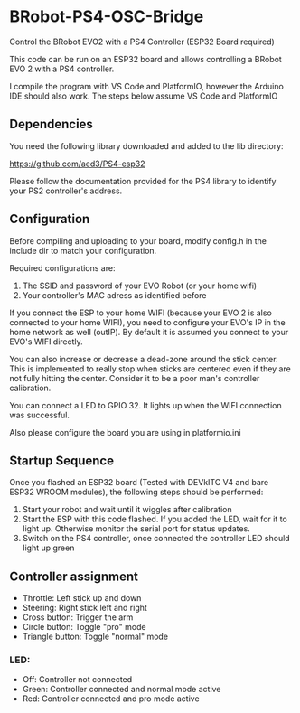 # BRobot-PS4-OSC-Bridge
Control the BRobot EVO2 with a PS4 Controller (ESP32 Board required)

This code can be run on an ESP32 board and allows controlling a BRobot EVO 2 with a PS4 controller. 

I compile the program with VS Code and PlatformIO, however the Arduino IDE should also work. The steps below assume VS Code and PlatformIO

## Dependencies

You need the following library downloaded and added to the lib directory:

https://github.com/aed3/PS4-esp32

Please follow the documentation provided for the PS4 library to identify your PS2 controller's address. 

## Configuration
Before compiling and uploading to your board, modify config.h in the include dir to match your configuration. 

Required configurations are:
1. The SSID and password of your EVO Robot (or your home wifi) 
2. Your controller's MAC adress as identified before

If you connect the ESP to your home WIFI (because your EVO 2 is also connected to your home WIFI), you need to configure your EVO's IP in the home network as well (outIP). By default it is assumed you connect to your EVO's WIFI directly. 

You can also increase or decrease a dead-zone around the stick center. This is implemented to really stop when sticks are centered even if they are not fully hitting the center. Consider it to be a poor man's controller calibration. 

You can connect a LED to GPIO 32. It lights up when the WIFI connection was successful. 

Also please configure the board you are using in platformio.ini

## Startup Sequence
Once you flashed an ESP32 board (Tested with DEVkITC V4 and bare ESP32 WROOM modules), the following steps should be performed:

1. Start your robot and wait until it wiggles after calibration
2. Start the ESP with this code flashed. If you added the LED, wait for it to light up. Otherwise monitor the serial port for status updates. 
3. Switch on the PS4 controller, once connected the controller LED should light up green

## Controller assignment
- Throttle: Left stick up and down
- Steering: Right stick left and right
- Cross button: Trigger the arm
- Circle button: Toggle "pro" mode
- Triangle button: Toggle "normal" mode

### LED:
- Off: Controller not connected
- Green: Controller connected and normal mode active
- Red: Controller connected and pro mode active


